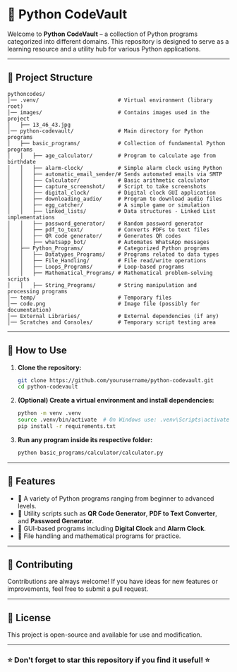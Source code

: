 # 📌 Python CodeVault

Welcome to **Python CodeVault** – a collection of Python programs categorized into different domains. This repository is designed to serve as a learning resource and a utility hub for various Python applications.

---

## 📂 Project Structure

```
pythoncodes/
│── .venv/                         # Virtual environment (library root)
│── images/                        # Contains images used in the project
│   ├── 13_46_43.jpg
│── python-codevault/              # Main directory for Python programs
│   ├── basic_programs/            # Collection of fundamental Python programs
│   │   ├── age_calculator/        # Program to calculate age from birthdate
│   │   ├── alarm-clock/           # Simple alarm clock using Python
│   │   ├── automatic_email_sender/# Sends automated emails via SMTP
│   │   ├── Calculator/            # Basic arithmetic calculator
│   │   ├── capture_screenshot/    # Script to take screenshots
│   │   ├── digital_clock/         # Digital clock GUI application
│   │   ├── downloading_audio/     # Program to download audio files
│   │   ├── egg_catcher/           # A simple game or simulation
│   │   ├── linked_lists/          # Data structures - Linked List implementations
│   │   ├── password_generator/    # Random password generator
│   │   ├── pdf_to_text/           # Converts PDFs to text files
│   │   ├── QR code generator/     # Generates QR codes
│   │   ├── whatsapp_bot/          # Automates WhatsApp messages
│   ├── Python_Programs/           # Categorized Python programs
│   │   ├── Datatypes_Programs/    # Programs related to data types
│   │   ├── File_Handling/         # File read/write operations
│   │   ├── Loops_Programs/        # Loop-based programs
│   │   ├── Mathematical_Programs/ # Mathematical problem-solving scripts
│   │   ├── String_Programs/       # String manipulation and processing programs
│── temp/                          # Temporary files
│── code.png                       # Image file (possibly for documentation)
│── External Libraries/            # External dependencies (if any)
│── Scratches and Consoles/        # Temporary script testing area
```

---

## 🚀 How to Use

1. **Clone the repository:**
   ```sh
   git clone https://github.com/yourusername/python-codevault.git
   cd python-codevault
   ```

2. **(Optional) Create a virtual environment and install dependencies:**
   ```sh
   python -m venv .venv
   source .venv/bin/activate  # On Windows use: .venv\Scripts\activate
   pip install -r requirements.txt
   ```

3. **Run any program inside its respective folder:**
   ```sh
   python basic_programs/calculator/calculator.py
   ```

---

## 🎯 Features
- 🔹 A variety of Python programs ranging from beginner to advanced levels.
- 🔹 Utility scripts such as **QR Code Generator**, **PDF to Text Converter**, and **Password Generator**.
- 🔹 GUI-based programs including **Digital Clock** and **Alarm Clock**.
- 🔹 File handling and mathematical programs for practice.

---

## 🤝 Contributing
Contributions are always welcome! If you have ideas for new features or improvements, feel free to submit a pull request.

---

## 📜 License
This project is open-source and available for use and modification.

---

### ⭐ Don't forget to star this repository if you find it useful! ⭐

